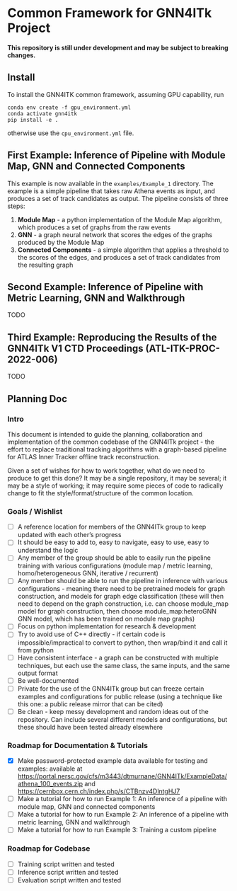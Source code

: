 # Common Framework for GNN4ITk Project

**This repository is still under development and may be subject to breaking changes.**

## Install

To install the GNN4ITK common framework, assuming GPU capability, run

```
conda env create -f gpu_environment.yml
conda activate gnn4itk
pip install -e .
```

otherwise use the `cpu_environment.yml` file.

## First Example: Inference of Pipeline with Module Map, GNN and Connected Components

This example is now available in the `examples/Example_1` directory. The example is a simple pipeline that takes raw Athena events as input, and produces a set of track candidates as output. The pipeline consists of three steps:

1. **Module Map** - a python implementation of the Module Map algorithm, which produces a set of graphs from the raw events
2. **GNN** - a graph neural network that scores the edges of the graphs produced by the Module Map
3. **Connected Components** - a simple algorithm that applies a threshold to the scores of the edges, and produces a set of track candidates from the resulting graph

## Second Example: Inference of Pipeline with Metric Learning, GNN and Walkthrough

TODO

## Third Example: Reproducing the Results of the GNN4ITk V1 CTD Proceedings (ATL-ITK-PROC-2022-006)

TODO

## Planning Doc

### Intro
This document is intended to guide the planning, collaboration and implementation of the common codebase of the GNN4ITk project - the effort to replace traditional tracking algorithms with a graph-based pipeline for ATLAS Inner Tracker offline track reconstruction.

Given a set of wishes for how to work together, what do we need to produce to get this done? It may be a single repository, it may be several; it may be a style of working; it may require some pieces of code to radically change to fit the style/format/structure of the common location.

### Goals / Wishlist
- [ ] A reference location for members of the GNN4ITk group to keep updated with each other’s progress
- [ ] It should be easy to add to, easy to navigate, easy to use, easy to understand the logic
- [ ] Any member of the group should be able to easily run the pipeline training with various configurations (module map / metric learning, homo/heterogeneous GNN, iterative / recurrent)
- [ ] Any member should be able to run the pipeline in inference with various configurations - meaning there need to be pretrained models for graph construction, and models for graph edge classification (these will then need to depend on the graph construction, i.e. can choose module_map model for graph construction, then choose  module_map:heteroGNN GNN model, which has been trained on module map graphs)
- [ ] Focus on python implementation for research & development
- [ ] Try to avoid use of C++ directly - if certain code is impossible/impractical to convert to python, then wrap/bind it and call it from python
- [ ] Have consistent interface - a graph can be constructed with multiple techniques, but each use the same class, the same inputs, and the same output format
- [ ] Be well-documented
- [ ] Private for the use of the GNN4ITk group but can freeze certain examples and configurations for public release (using a technique like this one: a public release mirror that can be cited)
- [ ] Be clean - keep messy development and random ideas out of the repository. Can include several different models and configurations, but these should have been tested already elsewhere

### Roadmap for Documentation & Tutorials
- [X] Make password-protected example data available for testing and examples: available at 
https://portal.nersc.gov/cfs/m3443/dtmurnane/GNN4ITk/ExampleData/athena_100_events.zip and https://cernbox.cern.ch/index.php/s/CTBnzv4DlntgHJ7
- [ ] Make a tutorial for how to run Example 1: An inference of a pipeline with module map, GNN and connected components
- [ ] Make a tutorial for how to run Example 2: An inference of a pipeline with metric learning, GNN and walkthrough
- [ ] Make a tutorial for how to run Example 3: Training a custom pipeline

### Roadmap for Codebase
- [ ] Training script written and tested
- [ ] Inference script written and tested
- [ ] Evaluation script written and tested